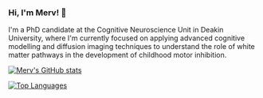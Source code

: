 ### Hi, I'm Merv! 👋

I'm a PhD candidate at the Cognitive Neuroscience Unit in Deakin University, where I'm currently focused on applying advanced cognitive modelling and diffusion imaging techniques to understand the role of white matter pathways in the development of childhood motor inhibition.





[![Merv's GitHub stats](https://github-readme-stats.vercel.app/api?username=MervSingh)](https://github.com/MervSingh/github-readme-stats)

[![Top Languages](https://github-readme-stats.vercel.app/api/top-langs/?username=MervSingh)](https://github.com/MervSingh/github-readme-stats)

<!--
**MervSingh/MervSingh** is a ✨ _special_ ✨ repository because its `README.md` (this file) appears on your GitHub profile.
-->
